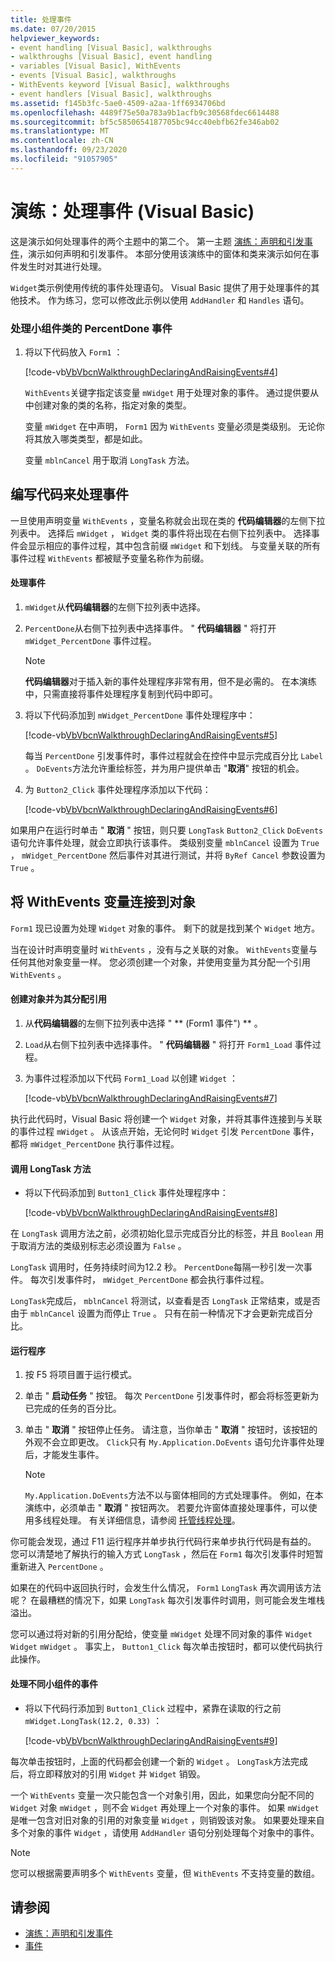 ```yaml
---
title: 处理事件
ms.date: 07/20/2015
helpviewer_keywords:
- event handling [Visual Basic], walkthroughs
- walkthroughs [Visual Basic], event handling
- variables [Visual Basic], WithEvents
- events [Visual Basic], walkthroughs
- WithEvents keyword [Visual Basic], walkthroughs
- event handlers [Visual Basic], walkthroughs
ms.assetid: f145b3fc-5ae0-4509-a2aa-1ff6934706bd
ms.openlocfilehash: 4489f75e50a783a9b1acfb9c30568fdec6614488
ms.sourcegitcommit: bf5c5850654187705bc94cc40ebfb62fe346ab02
ms.translationtype: MT
ms.contentlocale: zh-CN
ms.lasthandoff: 09/23/2020
ms.locfileid: "91057905"
---
```

# <a name="walkthrough-handling-events-visual-basic"></a>演练：处理事件 (Visual Basic)

这是演示如何处理事件的两个主题中的第二个。 第一主题 [演练：声明和引发事件](walkthrough-declaring-and-raising-events.md)，演示如何声明和引发事件。 本部分使用该演练中的窗体和类来演示如何在事件发生时对其进行处理。  
  
 `Widget`类示例使用传统的事件处理语句。 Visual Basic 提供了用于处理事件的其他技术。 作为练习，您可以修改此示例以使用 `AddHandler` 和 `Handles` 语句。  
  
### <a name="to-handle-the-percentdone-event-of-the-widget-class"></a>处理小组件类的 PercentDone 事件  
  
1. 将以下代码放入 `Form1` ：  
  
     [!code-vb[VbVbcnWalkthroughDeclaringAndRaisingEvents#4](~/samples/snippets/visualbasic/VS_Snippets_VBCSharp/VbVbcnWalkthroughDeclaringAndRaisingEvents/VB/Form1.vb#4)]  
  
     `WithEvents`关键字指定该变量 `mWidget` 用于处理对象的事件。 通过提供要从中创建对象的类的名称，指定对象的类型。  
  
     变量 `mWidget` 在中声明， `Form1` 因为 `WithEvents` 变量必须是类级别。 无论你将其放入哪类类型，都是如此。  
  
     变量 `mblnCancel` 用于取消 `LongTask` 方法。  
  
## <a name="writing-code-to-handle-an-event"></a>编写代码来处理事件  

 一旦使用声明变量 `WithEvents` ，变量名称就会出现在类的 **代码编辑器**的左侧下拉列表中。 选择后 `mWidget` ， `Widget` 类的事件将出现在右侧下拉列表中。 选择事件会显示相应的事件过程，其中包含前缀 `mWidget` 和下划线。 与变量关联的所有事件过程 `WithEvents` 都被赋予变量名称作为前缀。  
  
#### <a name="to-handle-an-event"></a>处理事件  
  
1. `mWidget`从**代码编辑器**的左侧下拉列表中选择。  
  
2. `PercentDone`从右侧下拉列表中选择事件。 " **代码编辑器** " 将打开 `mWidget_PercentDone` 事件过程。  
  
    > [!NOTE]
    > **代码编辑器**对于插入新的事件处理程序非常有用，但不是必需的。 在本演练中，只需直接将事件处理程序复制到代码中即可。  
  
3. 将以下代码添加到 `mWidget_PercentDone` 事件处理程序中：  
  
     [!code-vb[VbVbcnWalkthroughDeclaringAndRaisingEvents#5](~/samples/snippets/visualbasic/VS_Snippets_VBCSharp/VbVbcnWalkthroughDeclaringAndRaisingEvents/VB/Form1.vb#5)]  
  
     每当 `PercentDone` 引发事件时，事件过程就会在控件中显示完成百分比 `Label` 。 `DoEvents`方法允许重绘标签，并为用户提供单击 "**取消**" 按钮的机会。  
  
4. 为 `Button2_Click` 事件处理程序添加以下代码：  
  
     [!code-vb[VbVbcnWalkthroughDeclaringAndRaisingEvents#6](~/samples/snippets/visualbasic/VS_Snippets_VBCSharp/VbVbcnWalkthroughDeclaringAndRaisingEvents/VB/Form1.vb#6)]  
  
 如果用户在运行时单击 " **取消** " 按钮，则只要 `LongTask` `Button2_Click` `DoEvents` 语句允许事件处理，就会立即执行该事件。 类级别变量 `mblnCancel` 设置为 `True` ， `mWidget_PercentDone` 然后事件对其进行测试，并将 `ByRef Cancel` 参数设置为 `True` 。  
  
## <a name="connecting-a-withevents-variable-to-an-object"></a>将 WithEvents 变量连接到对象  

 `Form1` 现已设置为处理 `Widget` 对象的事件。 剩下的就是找到某个 `Widget` 地方。  
  
 当在设计时声明变量时 `WithEvents` ，没有与之关联的对象。 `WithEvents`变量与任何其他对象变量一样。 您必须创建一个对象，并使用变量为其分配一个引用 `WithEvents` 。  
  
#### <a name="to-create-an-object-and-assign-a-reference-to-it"></a>创建对象并为其分配引用  
  
1. 从**代码编辑器**的左侧下拉列表中选择 " ** (Form1 事件") ** 。  
  
2. `Load`从右侧下拉列表中选择事件。 " **代码编辑器** " 将打开 `Form1_Load` 事件过程。  
  
3. 为事件过程添加以下代码 `Form1_Load` 以创建 `Widget` ：  
  
     [!code-vb[VbVbcnWalkthroughDeclaringAndRaisingEvents#7](~/samples/snippets/visualbasic/VS_Snippets_VBCSharp/VbVbcnWalkthroughDeclaringAndRaisingEvents/VB/Form1.vb#7)]  
  
 执行此代码时，Visual Basic 将创建一个 `Widget` 对象，并将其事件连接到与关联的事件过程 `mWidget` 。 从该点开始，无论何时 `Widget` 引发 `PercentDone` 事件，都将 `mWidget_PercentDone` 执行事件过程。  
  
#### <a name="to-call-the-longtask-method"></a>调用 LongTask 方法  
  
- 将以下代码添加到 `Button1_Click` 事件处理程序中：  
  
     [!code-vb[VbVbcnWalkthroughDeclaringAndRaisingEvents#8](~/samples/snippets/visualbasic/VS_Snippets_VBCSharp/VbVbcnWalkthroughDeclaringAndRaisingEvents/VB/Form1.vb#8)]  
  
 在 `LongTask` 调用方法之前，必须初始化显示完成百分比的标签，并且 `Boolean` 用于取消方法的类级别标志必须设置为 `False` 。  
  
 `LongTask` 调用时，任务持续时间为12.2 秒。 `PercentDone`每隔一秒引发一次事件。 每次引发事件时， `mWidget_PercentDone` 都会执行事件过程。  
  
 `LongTask`完成后， `mblnCancel` 将测试，以查看是否 `LongTask` 正常结束，或是否由于 `mblnCancel` 设置为而停止 `True` 。 只有在前一种情况下才会更新完成百分比。  
  
#### <a name="to-run-the-program"></a>运行程序  
  
1. 按 F5 将项目置于运行模式。  
  
2. 单击 " **启动任务** " 按钮。 每次 `PercentDone` 引发事件时，都会将标签更新为已完成的任务的百分比。  
  
3. 单击 " **取消** " 按钮停止任务。 请注意，当你单击 " **取消** " 按钮时，该按钮的外观不会立即更改。 `Click`只有 `My.Application.DoEvents` 语句允许事件处理后，才能发生事件。  
  
    > [!NOTE]
    > `My.Application.DoEvents`方法不以与窗体相同的方式处理事件。 例如，在本演练中，必须单击 " **取消** " 按钮两次。 若要允许窗体直接处理事件，可以使用多线程处理。 有关详细信息，请参阅 [托管线程处理](../../../../standard/threading/index.md)。
  
 你可能会发现，通过 F11 运行程序并单步执行代码行来单步执行代码是有益的。 您可以清楚地了解执行的输入方式 `LongTask` ，然后在 `Form1` 每次引发事件时短暂重新进入 `PercentDone` 。  
  
 如果在的代码中返回执行时，会发生什么情况， `Form1` `LongTask` 再次调用该方法呢？ 在最糟糕的情况下，如果 `LongTask` 每次引发事件时调用，则可能会发生堆栈溢出。  
  
 您可以通过将对新的引用分配给，使变量 `mWidget` 处理不同对象的事件 `Widget` `Widget` `mWidget` 。 事实上， `Button1_Click` 每次单击按钮时，都可以使代码执行此操作。  
  
#### <a name="to-handle-events-for-a-different-widget"></a>处理不同小组件的事件  
  
- 将以下代码行添加到 `Button1_Click` 过程中，紧靠在读取的行之前 `mWidget.LongTask(12.2, 0.33)` ：  
  
     [!code-vb[VbVbcnWalkthroughDeclaringAndRaisingEvents#9](~/samples/snippets/visualbasic/VS_Snippets_VBCSharp/VbVbcnWalkthroughDeclaringAndRaisingEvents/VB/Form1.vb#9)]  
  
 每次单击按钮时，上面的代码都会创建一个新的 `Widget` 。 `LongTask`方法完成后，将立即释放对的引用 `Widget` 并 `Widget` 销毁。  
  
 一个 `WithEvents` 变量一次只能包含一个对象引用，因此，如果您向分配不同的 `Widget` 对象 `mWidget` ，则不会 `Widget` 再处理上一个对象的事件。 如果 `mWidget` 是唯一包含对旧对象的引用的对象变量 `Widget` ，则销毁该对象。 如果要处理来自多个对象的事件 `Widget` ，请使用 `AddHandler` 语句分别处理每个对象中的事件。  
  
> [!NOTE]
> 您可以根据需要声明多个 `WithEvents` 变量，但 `WithEvents` 不支持变量的数组。  
  
## <a name="see-also"></a>请参阅

- [演练：声明和引发事件](walkthrough-declaring-and-raising-events.md)
- [事件](index.md)
